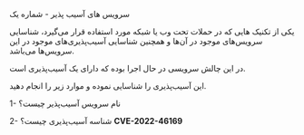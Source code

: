  سرویس های آسیب پذیر - شماره یک


یکی از تکنیک هایی که در حملات تحت وب یا شبکه مورد استفاده قرار می‌گیرد، شناسایی سرویس‌های موجود در آن‌ها و همچنین شناسایی آسیب‌پذیری‌های موجود در این سرویس‌ها می‌باشد.

در این چالش سرویسی در حال اجرا بوده که دارای یک آسیب‌پذیری است.

این آسیب‌‌پذیری را شناسایی نموده و موارد زیر را انجام دهید.


1- نام سرویس آسیب‌پذیر چیست؟ 

2- شناسه آسیب‌پذیری چیست؟ 
**CVE-2022-46169**
